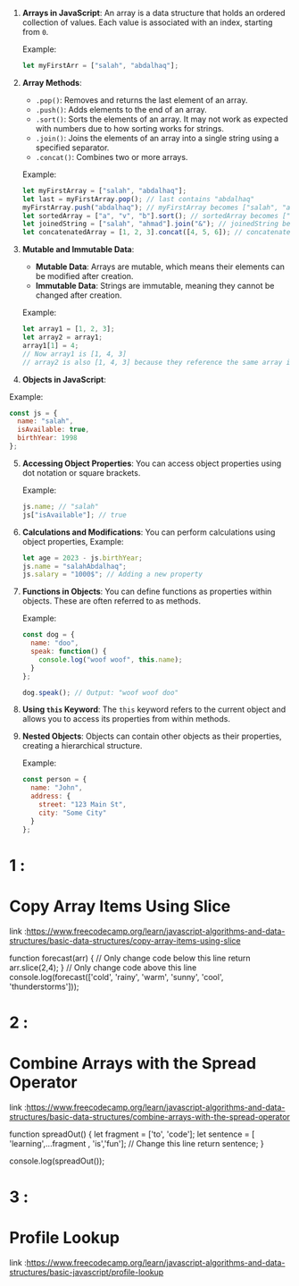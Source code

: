 
1. **Arrays in JavaScript**:
   An array is a data structure that holds an ordered collection of values. Each value is associated with an index, starting from `0`.

   Example:
   ```javascript
   let myFirstArr = ["salah", "abdalhaq"];
   ```

2. **Array Methods**:
   - `.pop()`: Removes and returns the last element of an array.
   - `.push()`: Adds elements to the end of an array.
   - `.sort()`: Sorts the elements of an array. It may not work as expected with numbers due to how sorting works for strings.
   - `.join()`: Joins the elements of an array into a single string using a specified separator.
   - `.concat()`: Combines two or more arrays.

   Example:
   ```javascript
   let myFirstArray = ["salah", "abdalhaq"];
   let last = myFirstArray.pop(); // last contains "abdalhaq"
   myFirstArray.push("abdalhaq"); // myFirstArray becomes ["salah", "abdalhaq"]
   let sortedArray = ["a", "v", "b"].sort(); // sortedArray becomes ["a", "b", "v"]
   let joinedString = ["salah", "ahmad"].join("&"); // joinedString becomes "salah&ahmad"
   let concatenatedArray = [1, 2, 3].concat([4, 5, 6]); // concatenatedArray becomes [1, 2, 3, 4, 5, 6]
   ```

3. **Mutable and Immutable Data**:
   - **Mutable Data**: Arrays are mutable, which means their elements can be modified after creation.
   - **Immutable Data**: Strings are immutable, meaning they cannot be changed after creation.

   Example:
   ```javascript
   let array1 = [1, 2, 3];
   let array2 = array1;
   array1[1] = 4;
   // Now array1 is [1, 4, 3]
   // array2 is also [1, 4, 3] because they reference the same array in memory.


41. **Objects in JavaScript**:

   Example:
   ```javascript
   const js = {
     name: "salah",
     isAvailable: true,
     birthYear: 1998
   };
   ```

5. **Accessing Object Properties**:
   You can access object properties using dot notation or square brackets.

   Example:
   ```javascript
   js.name; // "salah"
   js["isAvailable"]; // true
   ```

6. **Calculations and Modifications**:
   You can perform calculations using object properties,
   Example:
   ```javascript
   let age = 2023 - js.birthYear;
   js.name = "salahAbdalhaq";
   js.salary = "1000$"; // Adding a new property
   ```

7. **Functions in Objects**:
   You can define functions as properties within objects. These are often referred to as methods.

   Example:
   ```javascript
   const dog = {
     name: "doo",
     speak: function() {
       console.log("woof woof", this.name);
     }
   };

   dog.speak(); // Output: "woof woof doo"
   ```

8. **Using `this` Keyword**:
   The `this` keyword refers to the current object and allows you to access its properties from within methods.

9. **Nested Objects**:
   Objects can contain other objects as their properties, creating a hierarchical structure.

   Example:
   ```javascript
   const person = {
     name: "John",
     address: {
       street: "123 Main St",
       city: "Some City"
     }
   };
   ```

# 1 :
# Copy Array Items Using Slice
link :https://www.freecodecamp.org/learn/javascript-algorithms-and-data-structures/basic-data-structures/copy-array-items-using-slice


   function forecast(arr) {
  // Only change code below this line
  return arr.slice(2,4);
}
// Only change code above this line
console.log(forecast(['cold', 'rainy', 'warm', 'sunny', 'cool', 'thunderstorms']));



# 2 :
# Combine Arrays with the Spread Operator
link :https://www.freecodecamp.org/learn/javascript-algorithms-and-data-structures/basic-data-structures/combine-arrays-with-the-spread-operator

function spreadOut() {
  let fragment = ['to', 'code'];
  let sentence = [ 'learning',...fragment , 'is','fun']; // Change this line
  return sentence;
}

console.log(spreadOut());


# 3 :
# Profile Lookup
link :https://www.freecodecamp.org/learn/javascript-algorithms-and-data-structures/basic-javascript/profile-lookup



